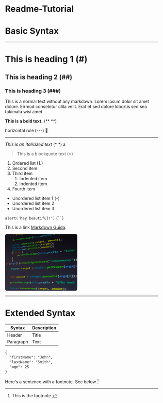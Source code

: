 # Readme-Tutorial
# Basic Syntax

---

# This is heading 1 (#)
## This is heading 2 (##)
### This is heading 3 (###)

This is a normal text without any markdown. Lorem ipsum dolor sit amet dolore. Eirmod consetetur clita velit. Erat et sed dolore lobortis sed sea takimata wisi amet. 

**This is a bold text.** (** **)

horizontal rule (---) :arrow_down_small:
 
---
*This is an italicized text* (* *)
a
> This is a blockquote text (>)

1. Ordered list   (1.)
2. Second item
3. Third item
    1. Indented item
    2. Indented item
4. Fourth item

- Unordered list item 1  (-)
- Unordered list item 2
- Unordered list item 3

`alert('hey beautiful!')`   (` `` `)

This is a link [Markdown Guida](https://www.markdownguide.org/cheat-sheet/).

![Code Image](/test-img.png "code img")

---
# Extended Syntax

| Syntax | Description |
| ----------- | ----------- |
| Header | Title |
| Paragraph | Text |

```
{
  "firstName": "John",
  "lastName": "Smith",
  "age": 25
}
```

Here's a sentence with a footnote. See below [^1]









[^1]: This is the footnote.
